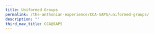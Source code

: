 ```yaml
---
title: Uniformed Groups
permalink: /the-anthonian-experience/CCA-SAPS/uniformed-groups/
description: ""
third_nav_title: CCA@SAPS
---
```

